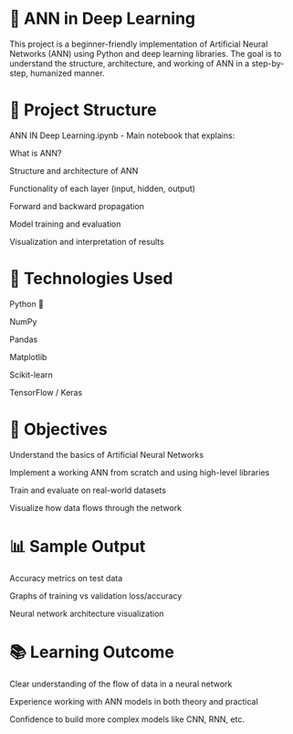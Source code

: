 # 🧠 ANN in Deep Learning
This project is a beginner-friendly implementation of Artificial Neural Networks (ANN) using Python and deep learning libraries. The goal is to understand the structure, architecture, and working of ANN in a step-by-step, humanized manner.

# 📂 Project Structure
ANN IN Deep Learning.ipynb - Main notebook that explains:

What is ANN?

Structure and architecture of ANN

Functionality of each layer (input, hidden, output)

Forward and backward propagation

Model training and evaluation

Visualization and interpretation of results

# 🚀 Technologies Used
Python 🐍

NumPy

Pandas

Matplotlib

Scikit-learn

TensorFlow / Keras

# 🎯 Objectives
Understand the basics of Artificial Neural Networks

Implement a working ANN from scratch and using high-level libraries

Train and evaluate on real-world datasets

Visualize how data flows through the network

# 📊 Sample Output
Accuracy metrics on test data

Graphs of training vs validation loss/accuracy

Neural network architecture visualization

# 📚 Learning Outcome
Clear understanding of the flow of data in a neural network

Experience working with ANN models in both theory and practical

Confidence to build more complex models like CNN, RNN, etc.
